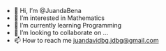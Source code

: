 - 👋 Hi, I’m @JuandaBena
- 👀 I’m interested in Mathematics
- 🌱 I’m currently learning Programming
- 💞️ I’m looking to collaborate on ...
- 📫 How to reach me juandavidbg.jdbg@gmail.com

<!---
JuandaBena/JuandaBena is a ✨ special ✨ repository because its `README.md` (this file) appears on your GitHub profile.
You can click the Preview link to take a look at your changes.
--->

